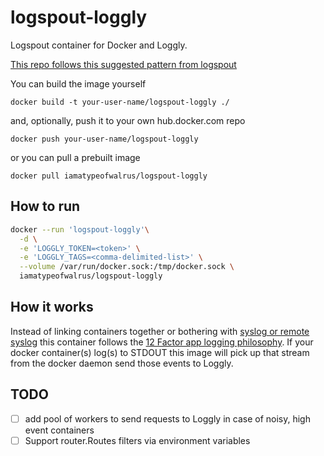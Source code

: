 # logspout-loggly
Logspout container for Docker and Loggly.

[This repo follows this suggested pattern from logspout](https://github.com/gliderlabs/logspout/tree/master/custom)

You can build the image yourself

```docker build -t your-user-name/logspout-loggly ./```

and, optionally, push it to your own hub.docker.com repo

```docker push your-user-name/logspout-loggly```

or you can pull a prebuilt image

```docker pull iamatypeofwalrus/logspout-loggly```

## How to run

```sh
docker --run 'logspout-loggly'\
  -d \
  -e 'LOGGLY_TOKEN=<token>' \
  -e 'LOGGLY_TAGS=<comma-delimited-list>' \
  --volume /var/run/docker.sock:/tmp/docker.sock \
  iamatypeofwalrus/logspout-loggly
```

## How it works
Instead of linking containers together or bothering with [syslog or remote syslog](https://www.loggly.com/blog/centralize-logs-docker-containers) this container follows the [12 Factor app logging philosophy](http://12factor.net/logs). If your docker container(s) log(s) to STDOUT this image will pick up that stream from the docker daemon send those events to Loggly.

## TODO
- [ ] add pool of workers to send requests to Loggly in case of noisy, high event containers
- [ ] Support router.Routes filters via environment variables
